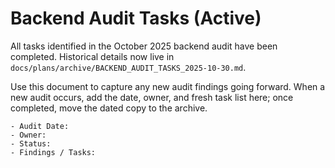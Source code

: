 # Backend Audit Tasks (Active)

All tasks identified in the October 2025 backend audit have been completed. Historical details now live in `docs/plans/archive/BACKEND_AUDIT_TASKS_2025-10-30.md`.

Use this document to capture any new audit findings going forward. When a new audit occurs, add the date, owner, and fresh task list here; once completed, move the dated copy to the archive.

```
- Audit Date:
- Owner:
- Status:
- Findings / Tasks:
```

